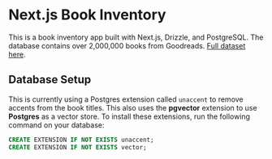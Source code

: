 # Next.js Book Inventory

This is a book inventory app built with Next.js, Drizzle, and PostgreSQL. The database contains over 2,000,000 books from Goodreads. [Full dataset here](https://mengtingwan.github.io/data/goodreads.html).

## Database Setup

This is currently using a Postgres extension called `unaccent` to remove accents from the book titles. This also uses the **pgvector** extension to use **Postgres** as a vector store. To install these extensions, run the following command on your database:

```sql
CREATE EXTENSION IF NOT EXISTS unaccent;
CREATE EXTENSION IF NOT EXISTS vector;
```
